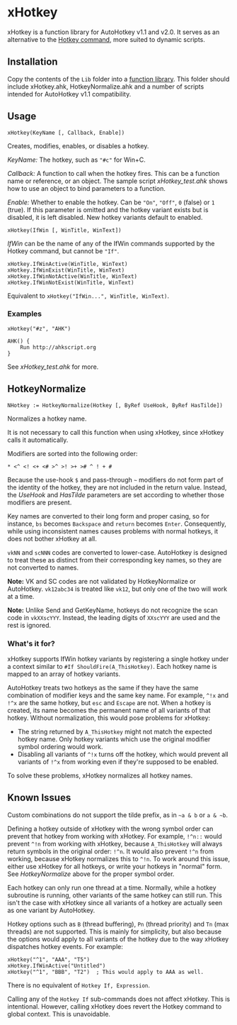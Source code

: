 # xHotkey

xHotkey is a function library for AutoHotkey v1.1 and v2.0. It serves as an alternative to the [Hotkey command](http://ahkscript.org/docs/commands/Hotkey.htm), more suited to dynamic scripts.

## Installation

Copy the contents of the `Lib` folder into a [function library](http://ahkscript.org/docs/Functions.htm#lib).  This folder should include xHotkey.ahk, HotkeyNormalize.ahk and a number of scripts intended for AutoHotkey v1.1 compatibility.

## Usage

    xHotkey(KeyName [, Callback, Enable])

Creates, modifies, enables, or disables a hotkey.

*KeyName:* The hotkey, such as `"#c"` for Win+C.

*Callback:* A function to call when the hotkey fires.  This can be a function name or reference, or an object. The sample script *xHotkey_test.ahk* shows how to use an object to bind parameters to a function.

*Enable:* Whether to enable the hotkey. Can be `"On"`, `"Off"`, `0` (false) or `1` (true). If this parameter is omitted and the hotkey variant exists but is disabled, it is left disabled. New hotkey variants default to enabled.


    xHotkey(IfWin [, WinTitle, WinText])

*IfWin* can be the name of any of the IfWin commands supported by the Hotkey command, but cannot be `"If"`. 

    xHotkey.IfWinActive(WinTitle, WinText)
    xHotkey.IfWinExist(WinTitle, WinText)
    xHotkey.IfWinNotActive(WinTitle, WinText)
    xHotkey.IfWinNotExist(WinTitle, WinText)

Equivalent to `xHotkey("IfWin...", WinTitle, WinText)`.

### Examples

```AutoHotkey
xHotkey("#z", "AHK")

AHK() {
    Run http://ahkscript.org
}
```

See *xHotkey_test.ahk* for more.

## HotkeyNormalize

    NHotkey := HotkeyNormalize(Hotkey [, ByRef UseHook, ByRef HasTilde])

Normalizes a hotkey name.

It is not necessary to call this function when using xHotkey, since xHotkey calls it automatically.

Modifiers are sorted into the following order:

    * <^ <! <+ <# >^ >! >+ ># ^ ! + #

Because the use-hook `$` and pass-through `~` modifiers do not form part of the identity of the hotkey, they are not included in the return value. Instead, the *UseHook* and *HasTilde* parameters are set according to whether those modifiers are present.

Key names are converted to their long form and proper casing, so for instance, `bs` becomes `Backspace` and `return` becomes `Enter`. Consequently, while using inconsistent names causes problems with normal hotkeys, it does not bother xHotkey at all.

`vkNN` and `scNNN` codes are converted to lower-case. AutoHotkey is designed to treat these as distinct from their corresponding key names, so they are not converted to names.

**Note:** VK and SC codes are not validated by HotkeyNormalize or AutoHotkey. `vk12abc34` is treated like `vk12`, but only one of the two will work at a time.

**Note:** Unlike Send and GetKeyName, hotkeys do not recognize the scan code in `vkXXscYYY`. Instead, the leading digits of `XXscYYY` are used and the rest is ignored.

### What's it for?

xHotkey supports IfWin hotkey variants by registering a single hotkey under a context similar to `#If ShouldFire(A_ThisHotkey)`. Each hotkey name is mapped to an array of hotkey variants. 

AutoHotkey treats two hotkeys as the same if they have the same combination of modifier keys and the same key name. For example, `^!x` and `!^x` are the same hotkey, but `esc` and `Escape` are not. When a hotkey is created, its name becomes the permanent name of all variants of that hotkey. Without normalization, this would pose problems for xHotkey:

- The string returned by `A_ThisHotkey` might not match the expected hotkey name. Only hotkey variants which use the original modifier symbol ordering would work.
- Disabling all variants of `^!x` turns off the hotkey, which would prevent all variants of `!^x` from working even if they're supposed to be enabled.

To solve these problems, xHotkey normalizes all hotkey names.

## Known Issues

Custom combinations do not support the tilde prefix, as in `~a & b` or `a & ~b`.

Defining a hotkey outside of xHotkey with the wrong symbol order can prevent that hotkey from working with xHotkey. For example, `!^n::` would prevent `^!n` from working with xHotkey, because `A_ThisHotkey` will always return symbols in the original order: `!^n`. It would also prevent `!^n` from working, because xHotkey normalizes this to `^!n`. To work around this issue, either use xHotkey for all hotkeys, or write your hotkeys in "normal" form. See *HotkeyNormalize* above for the proper symbol order. 

Each hotkey can only run one thread at a time. Normally, while a hotkey subroutine is running, other variants of the same hotkey can still run. This isn't the case with xHotkey since all variants of a hotkey are actually seen as one variant by AutoHotkey. 

Hotkey options such as `B` (thread buffering), `Pn` (thread priority) and `Tn` (max threads) are not supported. This is mainly for simplicity, but also because the options would apply to all variants of the hotkey due to the way xHotkey dispatches hotkey events.  For example:

```AutoHotkey
xHotkey("^1", "AAA", "T5")
xHotkey.IfWinActive("Untitled")
xHotkey("^1", "BBB", "T2")  ; This would apply to AAA as well.
```

There is no equivalent of `Hotkey If, Expression`.

Calling any of the `Hotkey If` sub-commands does not affect xHotkey. This is intentional. However, calling xHotkey does revert the Hotkey command to global context. This is unavoidable.